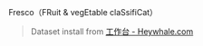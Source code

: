 Fresco（FRuit & vegEtable claSsifiCat）



> Dataset install from [工作台 - Heywhale.com](https://www.heywhale.com/mw/dataset/676167f5e8187b578b8c17d1/file)